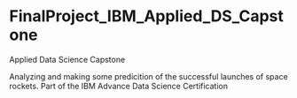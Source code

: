 # FinalProject_IBM_Applied_DS_Capstone
Applied Data Science Capstone

Analyzing and making some predicition of the successful launches of space rockets.
Part of the IBM Advance Data Science Certification


